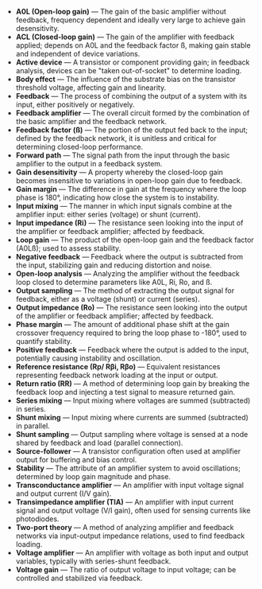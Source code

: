 - **A0L (Open-loop gain)** — The gain of the basic amplifier without feedback, frequency dependent and ideally very large to achieve gain desensitivity.
- **ACL (Closed-loop gain)** — The gain of the amplifier with feedback applied; depends on A0L and the feedback factor ß, making gain stable and independent of device variations.
- **Active device** — A transistor or component providing gain; in feedback analysis, devices can be "taken out-of-socket" to determine loading.
- **Body effect** — The influence of the substrate bias on the transistor threshold voltage, affecting gain and linearity.
- **Feedback** — The process of combining the output of a system with its input, either positively or negatively.
- **Feedback amplifier** — The overall circuit formed by the combination of the basic amplifier and the feedback network.
- **Feedback factor (ß)** — The portion of the output fed back to the input; defined by the feedback network, it is unitless and critical for determining closed-loop performance.
- **Forward path** — The signal path from the input through the basic amplifier to the output in a feedback system.
- **Gain desensitivity** — A property whereby the closed-loop gain becomes insensitive to variations in open-loop gain due to feedback.
- **Gain margin** — The difference in gain at the frequency where the loop phase is 180°, indicating how close the system is to instability.
- **Input mixing** — The manner in which input signals combine at the amplifier input: either series (voltage) or shunt (current).
- **Input impedance (Ri)** — The resistance seen looking into the input of the amplifier or feedback amplifier; affected by feedback.
- **Loop gain** — The product of the open-loop gain and the feedback factor (A0Lß); used to assess stability.
- **Negative feedback** — Feedback where the output is subtracted from the input, stabilizing gain and reducing distortion and noise.
- **Open-loop analysis** — Analyzing the amplifier without the feedback loop closed to determine parameters like A0L, Ri, Ro, and ß.
- **Output sampling** — The method of extracting the output signal for feedback, either as a voltage (shunt) or current (series).
- **Output impedance (Ro)** — The resistance seen looking into the output of the amplifier or feedback amplifier; affected by feedback.
- **Phase margin** — The amount of additional phase shift at the gain crossover frequency required to bring the loop phase to -180°, used to quantify stability.
- **Positive feedback** — Feedback where the output is added to the input, potentially causing instability and oscillation.
- **Reference resistance (Rp/ Rβi, Rβo)** — Equivalent resistances representing feedback network loading at the input or output.
- **Return ratio (RR)** — A method of determining loop gain by breaking the feedback loop and injecting a test signal to measure returned gain.
- **Series mixing** — Input mixing where voltages are summed (subtracted) in series.
- **Shunt mixing** — Input mixing where currents are summed (subtracted) in parallel.
- **Shunt sampling** — Output sampling where voltage is sensed at a node shared by feedback and load (parallel connection).
- **Source-follower** — A transistor configuration often used at amplifier output for buffering and bias control.
- **Stability** — The attribute of an amplifier system to avoid oscillations; determined by loop gain magnitude and phase.
- **Transconductance amplifier** — An amplifier with input voltage signal and output current (I/V gain).
- **Transimpedance amplifier (TIA)** — An amplifier with input current signal and output voltage (V/I gain), often used for sensing currents like photodiodes.
- **Two-port theory** — A method of analyzing amplifier and feedback networks via input-output impedance relations, used to find feedback loading.
- **Voltage amplifier** — An amplifier with voltage as both input and output variables, typically with series-shunt feedback.
- **Voltage gain** — The ratio of output voltage to input voltage; can be controlled and stabilized via feedback.
